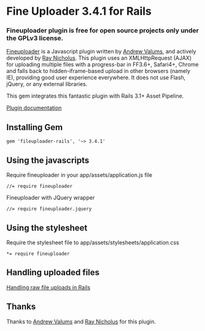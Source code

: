 # Fine Uploader 3.4.1 for Rails

### Fineuploader plugin is free for open source projects only under the GPLv3 license.

[Fineuploader](http://fineuploader.com/) is a Javascript plugin written by [Andrew Valums](http://github.com/valums/), and actively developed by [Ray Nicholus](http://lnkd.in/Nkhx2C). This plugin uses an XMLHttpRequest (AJAX) for uploading multiple files with a progress-bar in FF3.6+, Safari4+, Chrome and falls back to hidden-iframe-based upload in other browsers (namely IE), providing good user experience everywhere. It does not use Flash, jQuery, or any external libraries.

This gem integrates this fantastic plugin with Rails 3.1+ Asset Pipeline.

[Plugin documentation](https://github.com/Widen/fine-uploader/blob/master/readme.md)

## Installing Gem

    gem 'fileuploader-rails', '~> 3.4.1'

## Using the javascripts

Require fineuploader in your app/assets/application.js file

    //= require fineuploader

Fineuploader with JQuery wrapper

    //= require fineuploader.jquery

## Using the stylesheet

Require the stylesheet file to app/assets/stylesheets/application.css

    *= require fineuploader

## Handling uploaded files

[Handling raw file uploads in Rails](https://github.com/lebedev-yury/fileuploader-rails/wiki/Handling-raw-file-uploads-in-Rails)

## Thanks
Thanks to [Andrew Valums](http://github.com/valums/) and [Ray Nicholus](http://lnkd.in/Nkhx2C) for this plugin.
